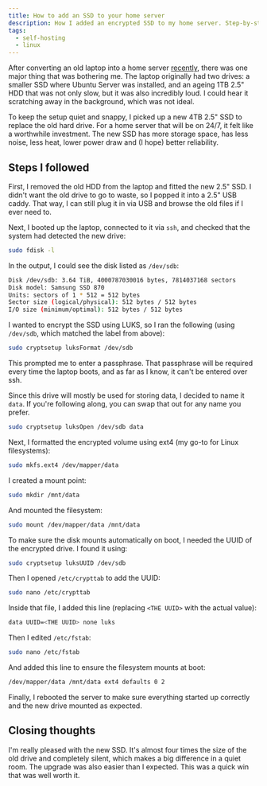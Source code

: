 ```yaml
---
title: How to add an SSD to your home server
description: How I added an encrypted SSD to my home server. Step-by-step installation and setup.
tags:
  - self-hosting
  - linux
---
```


After converting an old laptop into a home server [recently](/using-an-old-laptop-as-a-home-server), there was one major thing that was bothering me. The laptop originally had two drives: a smaller SSD where Ubuntu Server was installed, and an ageing 1TB 2.5" HDD that was not only slow, but it was also incredibly loud. I could hear it scratching away in the background, which was not ideal.

To keep the setup quiet and snappy, I picked up a new 4TB 2.5" SSD to replace the old hard drive. For a home server that will be on 24/7, it felt like a worthwhile investment. The new SSD has more storage space, has less noise, less heat, lower power draw and (I hope) better reliability.

## Steps I followed

First, I removed the old HDD from the laptop and fitted the new 2.5" SSD. I didn't want the old drive to go to waste, so I popped it into a 2.5" USB caddy. That way, I can still plug it in via USB and browse the old files if I ever need to.

Next, I booted up the laptop, connected to it via `ssh`, and checked that the system had detected the new drive:

```bash
sudo fdisk -l
```

In the output, I could see the disk listed as `/dev/sdb`:

```bash
Disk /dev/sdb: 3.64 TiB, 4000787030016 bytes, 7814037168 sectors
Disk model: Samsung SSD 870
Units: sectors of 1 * 512 = 512 bytes
Sector size (logical/physical): 512 bytes / 512 bytes
I/O size (minimum/optimal): 512 bytes / 512 bytes
```

I wanted to encrypt the SSD using LUKS, so I ran the following (using `/dev/sdb`, which matched the label from above):

```bash
sudo cryptsetup luksFormat /dev/sdb
```

This prompted me to enter a passphrase. That passphrase will be required every time the laptop boots, and as far as I know, it can't be entered over ssh.

Since this drive will mostly be used for storing data, I decided to name it `data`. If you're following along, you can swap that out for any name you prefer.

```bash
sudo cryptsetup luksOpen /dev/sdb data
```

Next, I formatted the encrypted volume using ext4 (my go-to for Linux filesystems):

```bash
sudo mkfs.ext4 /dev/mapper/data
```

I created a mount point:

```bash
sudo mkdir /mnt/data
```

And mounted the filesystem:

```bash
sudo mount /dev/mapper/data /mnt/data
```

To make sure the disk mounts automatically on boot, I needed the UUID of the encrypted drive. I found it using:

```bash
sudo cryptsetup luksUUID /dev/sdb
```

Then I opened `/etc/crypttab` to add the UUID:

```bash
sudo nano /etc/crypttab
```

Inside that file, I added this line (replacing `<THE UUID>` with the actual value):

```bash
data UUID=<THE UUID> none luks
```

Then I edited `/etc/fstab`:

```bash
sudo nano /etc/fstab
```

And added this line to ensure the filesystem mounts at boot:

```bash
/dev/mapper/data /mnt/data ext4 defaults 0 2
```

Finally, I rebooted the server to make sure everything started up correctly and the new drive mounted as expected.

## Closing thoughts

I'm really pleased with the new SSD. It's almost four times the size of the old drive and completely silent, which makes a big difference in a quiet room. The upgrade was also easier than I expected. This was a quick win that was well worth it.
